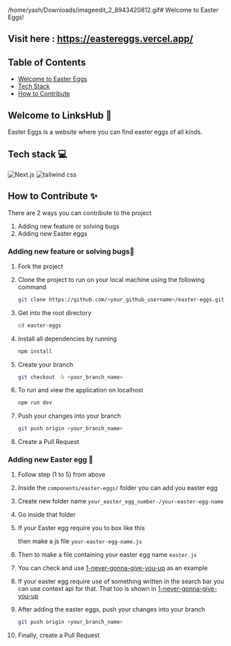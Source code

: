 /home/yash/Downloads/imageedit_2_8943420812.gif# Welcome to Easter Eggs!

## Visit here : https://eastereggs.vercel.app/

## Table of Contents

- [Welcome to Easter Eggs](#welcome)
- [Tech Stack](#tech-stack)
- [How to Contribute](#how-to-contribute)



<a name="welcome"></a>
## Welcome to LinksHub 👋
Easter Eggs is a website where you can find easter eggs of all kinds.


<a name="tech-stack"></a>
## Tech stack 💻

![Next.js](https://img.shields.io/badge/Next.js-7c3aed?style=for-the-badge&logo=next.js&logoColor=white)
![tailwind css](https://img.shields.io/badge/tailwind_css-7c3aed?style=for-the-badge&logo=tailwindcss&logoColor=white)

<a name="how-to-contribute"></a>
## How to Contribute ✨

There are 2 ways you can contribute to the project
1. Adding new feature or solving bugs
2. Adding new Easter eggs

### Adding new feature or solving bugs🌟

1. Fork the project
   
2. Clone the project to run on your local machine using the following command
   
   ```sh
   git clone https://github.com/<your_github_username>/easter-eggs.git
   ```
3. Get into the root directory
   
   ```sh
   cd easter-eggs
   ```
4. Install all dependencies by running
   
   ```sh
   npm install
   ```

5. Create your branch 
    ```sh
   git checkout -b <your_branch_name>
   ```

6. To run and view the application on localhost
    ```sh
   npm run dev
   ```
7. Push your changes into your branch
   
    ```sh
   git push origin <your_branch_name>
   ```

8. Create a Pull Request

### Adding new Easter egg 🥚

1. Follow step (1 to 5) from above
2. Inside the ```components/easter-eggs/``` folder you can add you easter egg
3. Create new folder name ```your_easter_egg_number-/your-easter-egg-name```
4. Go inside that folder
5. If your Easter egg require you to box like this

	then make a js file ```your-easter-egg-name.js```
6. Then to make a file containing your easter egg name ```easter.js``` 
7. You can check and use [1-never-gonna-give-you-up](https://github.com/yashnirmal/easter-eggs/tree/main/components/easter-eggs/1-never-gonna-give-you-up) as an example
8. If your easter egg require use of something written in the search bar you can use context api for that. That too is shown in [1-never-gonna-give-you-up](https://github.com/yashnirmal/easter-eggs/tree/main/components/easter-eggs/1-never-gonna-give-you-up)
9. After adding the easter eggs, push your changes into your branch
   
    ```sh
   git push origin <your_branch_name>
   ```

10. Finally, create a Pull Request

